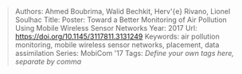 > Authors: Ahmed Boubrima, Walid Bechkit, Herv\'{e} Rivano, Lionel Soulhac
> Title: Poster: Toward a Better Monitoring of Air Pollution Using Mobile Wireless Sensor Networks
> Year: 2017
> Url: https://doi.org/10.1145/3117811.3131249
> Keywords: air pollution monitoring, mobile wireless sensor networks, placement, data assimilation
> Series: MobiCom '17
> Tags: *Define your own tags here, separate by comma*
